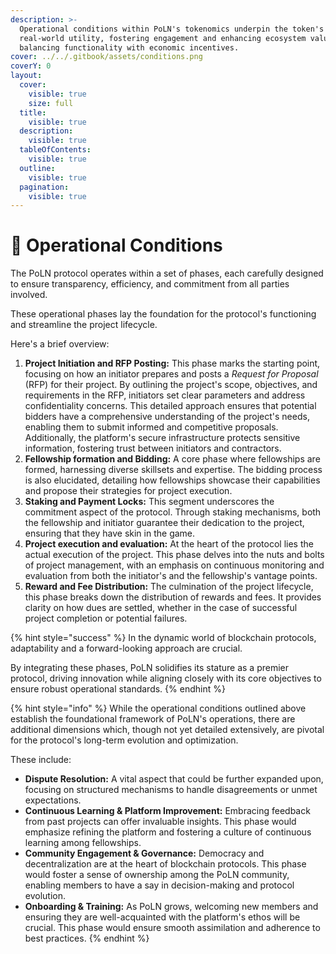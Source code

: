 ```yaml
---
description: >-
  Operational conditions within PoLN's tokenomics underpin the token's
  real-world utility, fostering engagement and enhancing ecosystem value,
  balancing functionality with economic incentives.
cover: ../../.gitbook/assets/conditions.png
coverY: 0
layout:
  cover:
    visible: true
    size: full
  title:
    visible: true
  description:
    visible: true
  tableOfContents:
    visible: true
  outline:
    visible: true
  pagination:
    visible: true
---
```


# 🔁 Operational Conditions

The PoLN protocol operates within a set of phases, each carefully designed to ensure transparency, efficiency, and commitment from all parties involved.

These operational phases lay the foundation for the protocol's functioning and streamline the project lifecycle.

Here's a brief overview:

1. **Project Initiation and RFP Posting:** This phase marks the starting point, focusing on how an initiator prepares and posts a _Request for Proposal_ (RFP) for their project. By outlining the project's scope, objectives, and requirements in the RFP, initiators set clear parameters and address confidentiality concerns. This detailed approach ensures that potential bidders have a comprehensive understanding of the project's needs, enabling them to submit informed and competitive proposals. Additionally, the platform's secure infrastructure protects sensitive information, fostering trust between initiators and contractors.
2. **Fellowship formation and Bidding:** A core phase where fellowships are formed, harnessing diverse skillsets and expertise. The bidding process is also elucidated, detailing how fellowships showcase their capabilities and propose their strategies for project execution.
3. **Staking and Payment Locks:** This segment underscores the commitment aspect of the protocol. Through staking mechanisms, both the fellowship and initiator guarantee their dedication to the project, ensuring that they have skin in the game.
4. **Project execution and evaluation:** At the heart of the protocol lies the actual execution of the project. This phase delves into the nuts and bolts of project management, with an emphasis on continuous monitoring and evaluation from both the initiator's and the fellowship's vantage points.
5. **Reward and Fee Distribution:** The culmination of the project lifecycle, this phase breaks down the distribution of rewards and fees. It provides clarity on how dues are settled, whether in the case of successful project completion or potential failures.

{% hint style="success" %}
In the dynamic world of blockchain protocols, adaptability and a forward-looking approach are crucial.

By integrating these phases, PoLN solidifies its stature as a premier protocol, driving innovation while aligning closely with its core objectives to ensure robust operational standards.
{% endhint %}

{% hint style="info" %}
While the operational conditions outlined above establish the foundational framework of PoLN's operations, there are additional dimensions which, though not yet detailed extensively, are pivotal for the protocol's long-term evolution and optimization.

These include:

* **Dispute Resolution:** A vital aspect that could be further expanded upon, focusing on structured mechanisms to handle disagreements or unmet expectations.
* **Continuous Learning & Platform Improvement:** Embracing feedback from past projects can offer invaluable insights. This phase would emphasize refining the platform and fostering a culture of continuous learning among fellowships.
* **Community Engagement & Governance:** Democracy and decentralization are at the heart of blockchain protocols. This phase would foster a sense of ownership among the PoLN community, enabling members to have a say in decision-making and protocol evolution.
* **Onboarding & Training:** As PoLN grows, welcoming new members and ensuring they are well-acquainted with the platform's ethos will be crucial. This phase would ensure smooth assimilation and adherence to best practices.
{% endhint %}

